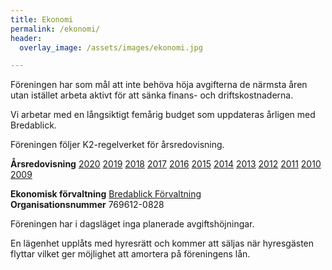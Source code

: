 ```yaml
---
title: Ekonomi
permalink: /ekonomi/
header:
  overlay_image: /assets/images/ekonomi.jpg

---
```


Föreningen har som mål att inte behöva höja avgifterna de närmsta åren utan istället arbeta aktivt för att sänka finans- och driftskostnaderna. 

Vi arbetar med en långsiktigt femårig budget som uppdateras årligen med Bredablick.

Föreningen följer K2-regelverket för årsredovisning.

**Årsredovisning** 
[2020](/assets/Årsredovisning%202020.pdf)
[2019](/assets/Årsredovisning%202019.pdf)
[2018](/assets/Årsredovisning%202018.pdf)
[2017](/assets/Årsredovisning%202017.pdf)
[2016](/assets/Årsredovisning%202016.pdf)
[2015](/assets/Årsredovisning%202015.pdf)
[2014](/assets/Årsredovisning%202014.pdf)
[2013](/assets/Årsredovisning%202013.pdf)
[2012](/assets/Årsredovisning%202012.pdf)
[2011](/assets/Årsredovisning%202011.pdf)
[2010](/assets/Årsredovisning%202010.pdf)
[2009](/assets/Årsredovisning%202009.pdf)
  
**Ekonomisk förvaltning** [Bredablick Förvaltning](https://bredablickgruppen.se/forvaltning/)  
**Organisationsnummer** 769612-0828  

Föreningen har i dagsläget inga planerade avgiftshöjningar.

En lägenhet upplåts med hyresrätt och kommer att säljas när hyresgästen flyttar vilket ger möjlighet att amortera på föreningens lån.
